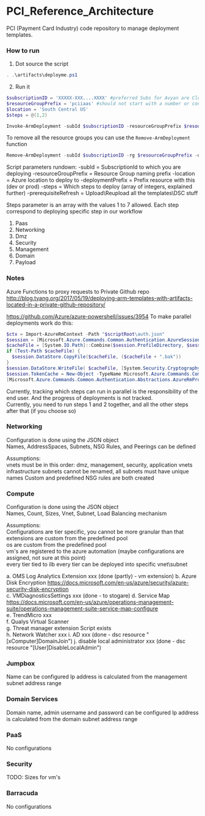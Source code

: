 # PCI_Reference_Architecture  
PCI (Payment Card Industry) code repository to manage deployment templates. 

### How to run  
1. Dot source the script
```powershell
. .\artifacts\deployme.ps1
```
2. Run it
```powershell
$subscriptionID = 'XXXXX-XXX....XXXX' #preferred Subs for Avyan are Cloudly Dev or AvyanMPN6k, as this template requires third party VM installations.
$resourceGroupPrefix = 'pciiaas' #should not start with a number or contain '-' in the prefix
$location = 'South Central US'
$steps = @(1,2)

Invoke-ArmDeployment -subId $subscriptionID -resourceGroupPrefix $resourceGroupPrefix -location $location -deploymentPrefix dev -steps $steps -prerequisiteRefresh
```
To remove all the resource groups you can use the `Remove-ArmDeployment` function
```powershell
Remove-ArmDeployment -subId $subscriptionID -rg $resourceGroupPrefix -dp <dev | prod>
```

Script parameters rundown:
-subId               = SubscriptionId to which you are deploying
-resourceGroupPrefix = Resource Group naming prefix
-location            = Azure location to deploy to
-deploymentPrefix    = Prefix resource with this (dev or prod)
-steps               = Which steps to deploy (array of integers, explained further)
-prerequisiteRefresh = Upload\Reupload all the templates\DSC stuff

Steps parameter is an array with the values 1 to 7 allowed.
Each step correspond to deploying specific step in our workflow

1. Paas
2. Networking
3. Dmz
4. Security
5. Management
6. Domain
7. Payload

### Notes  
Azure Functions to proxy requests to Private Github repo
http://blog.tyang.org/2017/05/19/deploying-arm-templates-with-artifacts-located-in-a-private-github-repository/


https://github.com/Azure/azure-powershell/issues/3954
To make parallel deployments work do this:
```powershell
$ctx = Import-AzureRmContext -Path "$scriptRoot\auth.json"
$session = [Microsoft.Azure.Commands.Common.Authentication.AzureSession]::Instance
$cacheFile = [System.IO.Path]::Combine($session.ProfileDirectory, $session.TokenCacheFile)
if (Test-Path $cacheFile) {
  $session.DataStore.CopyFile($cacheFile, ($cacheFile + ".bak"))
}
$session.DataStore.WriteFile( $cacheFile, [System.Security.Cryptography.ProtectedData]::Protect($ctx.Context.TokenCache.CacheData, $null, [System.Security.Cryptography.DataProtectionScope]::CurrentUser))
$session.TokenCache = New-Object -TypeName Microsoft.Azure.Commands.Common.Authentication.ProtectedFileTokenCache -ArgumentList $cacheFile
[Microsoft.Azure.Commands.Common.Authentication.Abstractions.AzureRmProfileProvider]::Instance.Profile.DefaultContext.TokenCache = $session.TokenCache
```
Currently, tracking which steps can run in parallel is the responsibility of the end user. And the progress of deployments is not tracked.  
Currently, you need to run steps 1 and 2 together, and all the other steps after that (if you choose so)

### Networking  
Configuration is done using the JSON object  
Names, AddressSpaces, Subnets, NSG Rules, and Peerings can be defined

Assumptions:  
vnets must be in this order: dmz, management, security, application vnets
infrastructure subnets cannot be renamed, all subnets must have unique names
Custom and predefined NSG rules are both created

### Compute  
Configuration is done using the JSON object  
Names, Count, Sizes, Vnet, Subnet, Load Balancing mechanism

Assumptions:  
Configurations are tier specific, you cannot be more granular than that  
extensions are custom from the predefined pool  
os are custom from the predefined pool  
vm's are registered to the azure automation (maybe configurations are assigned, not sure at this point)  
every tier tied to ilb
every tier can be deployed into specific vnet\subnet

a. OMS Log Analytics Extension    xxx (done (partly) - vm extension)
b. Azure Disk Encryption          https://docs.microsoft.com/en-us/azure/security/azure-security-disk-encryption  
c. VMDiagnosticsSettings          xxx (done - to stogare) 
d. Service Map                    https://docs.microsoft.com/en-us/azure/operations-management-suite/operations-management-suite-service-map-configure  
e. TrendMicro                     xxx  
f. Qualys Virtual Scanner         
g. Threat manager extension       Script exists  
h. Network Watcher                xxx 
i. AD                             xxx (done - dsc resource "[xComputer]DomainJoin")
j. disable local administrator    xxx (done - dsc resource "[User]DisableLocalAdmin")

### Jumpbox   
Name can be configured 
Ip address is calculated from the management subnet address range

### Domain Services  
Domain name, admin username and password can be configured 
Ip address is calculated from the domain subnet address range

### PaaS  
No configurations

### Security  
TODO: Sizes for vm's

### Barracuda  
No configurations

